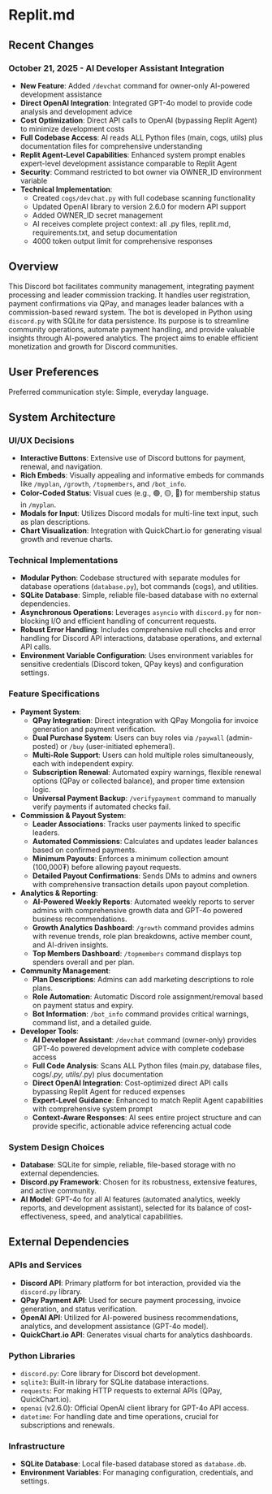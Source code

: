 # Replit.md

## Recent Changes

### October 21, 2025 - AI Developer Assistant Integration
- **New Feature**: Added `/devchat` command for owner-only AI-powered development assistance
- **Direct OpenAI Integration**: Integrated GPT-4o model to provide code analysis and development advice
- **Cost Optimization**: Direct API calls to OpenAI (bypassing Replit Agent) to minimize development costs
- **Full Codebase Access**: AI reads ALL Python files (main, cogs, utils) plus documentation files for comprehensive understanding
- **Replit Agent-Level Capabilities**: Enhanced system prompt enables expert-level development assistance comparable to Replit Agent
- **Security**: Command restricted to bot owner via OWNER_ID environment variable
- **Technical Implementation**: 
  - Created `cogs/devchat.py` with full codebase scanning functionality
  - Updated OpenAI library to version 2.6.0 for modern API support
  - Added OWNER_ID secret management
  - AI receives complete project context: all .py files, replit.md, requirements.txt, and setup documentation
  - 4000 token output limit for comprehensive responses

## Overview

This Discord bot facilitates community management, integrating payment processing and leader commission tracking. It handles user registration, payment confirmations via QPay, and manages leader balances with a commission-based reward system. The bot is developed in Python using `discord.py` with SQLite for data persistence. Its purpose is to streamline community operations, automate payment handling, and provide valuable insights through AI-powered analytics. The project aims to enable efficient monetization and growth for Discord communities.

## User Preferences

Preferred communication style: Simple, everyday language.

## System Architecture

### UI/UX Decisions
- **Interactive Buttons**: Extensive use of Discord buttons for payment, renewal, and navigation.
- **Rich Embeds**: Visually appealing and informative embeds for commands like `/myplan`, `/growth`, `/topmembers`, and `/bot_info`.
- **Color-Coded Status**: Visual cues (e.g., 🟢, 🟡, 🔴) for membership status in `/myplan`.
- **Modals for Input**: Utilizes Discord modals for multi-line text input, such as plan descriptions.
- **Chart Visualization**: Integration with QuickChart.io for generating visual growth and revenue charts.

### Technical Implementations
- **Modular Python**: Codebase structured with separate modules for database operations (`database.py`), bot commands (cogs), and utilities.
- **SQLite Database**: Simple, reliable file-based database with no external dependencies.
- **Asynchronous Operations**: Leverages `asyncio` with `discord.py` for non-blocking I/O and efficient handling of concurrent requests.
- **Robust Error Handling**: Includes comprehensive null checks and error handling for Discord API interactions, database operations, and external API calls.
- **Environment Variable Configuration**: Uses environment variables for sensitive credentials (Discord token, QPay keys) and configuration settings.

### Feature Specifications
- **Payment System**:
    - **QPay Integration**: Direct integration with QPay Mongolia for invoice generation and payment verification.
    - **Dual Purchase System**: Users can buy roles via `/paywall` (admin-posted) or `/buy` (user-initiated ephemeral).
    - **Multi-Role Support**: Users can hold multiple roles simultaneously, each with independent expiry.
    - **Subscription Renewal**: Automated expiry warnings, flexible renewal options (QPay or collected balance), and proper time extension logic.
    - **Universal Payment Backup**: `/verifypayment` command to manually verify payments if automated checks fail.
- **Commission & Payout System**:
    - **Leader Associations**: Tracks user payments linked to specific leaders.
    - **Automated Commissions**: Calculates and updates leader balances based on confirmed payments.
    - **Minimum Payouts**: Enforces a minimum collection amount (100,000₮) before allowing payout requests.
    - **Detailed Payout Confirmations**: Sends DMs to admins and owners with comprehensive transaction details upon payout completion.
- **Analytics & Reporting**:
    - **AI-Powered Weekly Reports**: Automated weekly reports to server admins with comprehensive growth data and GPT-4o powered business recommendations.
    - **Growth Analytics Dashboard**: `/growth` command provides admins with revenue trends, role plan breakdowns, active member count, and AI-driven insights.
    - **Top Members Dashboard**: `/topmembers` command displays top spenders overall and per plan.
- **Community Management**:
    - **Plan Descriptions**: Admins can add marketing descriptions to role plans.
    - **Role Automation**: Automatic Discord role assignment/removal based on payment status and expiry.
    - **Bot Information**: `/bot_info` command provides critical warnings, command list, and a detailed guide.
- **Developer Tools**:
    - **AI Developer Assistant**: `/devchat` command (owner-only) provides GPT-4o powered development advice with complete codebase access
    - **Full Code Analysis**: Scans ALL Python files (main.py, database files, cogs/*.py, utils/*.py) plus documentation
    - **Direct OpenAI Integration**: Cost-optimized direct API calls bypassing Replit Agent for reduced expenses
    - **Expert-Level Guidance**: Enhanced to match Replit Agent capabilities with comprehensive system prompt
    - **Context-Aware Responses**: AI sees entire project structure and can provide specific, actionable advice referencing actual code

### System Design Choices
- **Database**: SQLite for simple, reliable, file-based storage with no external dependencies.
- **Discord.py Framework**: Chosen for its robustness, extensive features, and active community.
- **AI Model**: GPT-4o for all AI features (automated analytics, weekly reports, and development assistant), selected for its balance of cost-effectiveness, speed, and analytical capabilities.

## External Dependencies

### APIs and Services
- **Discord API**: Primary platform for bot interaction, provided via the `discord.py` library.
- **QPay Payment API**: Used for secure payment processing, invoice generation, and status verification.
- **OpenAI API**: Utilized for AI-powered business recommendations, analytics, and development assistance (GPT-4o model).
- **QuickChart.io API**: Generates visual charts for analytics dashboards.

### Python Libraries
- `discord.py`: Core library for Discord bot development.
- `sqlite3`: Built-in library for SQLite database interactions.
- `requests`: For making HTTP requests to external APIs (QPay, QuickChart.io).
- `openai` (v2.6.0): Official OpenAI client library for GPT-4o API access.
- `datetime`: For handling date and time operations, crucial for subscriptions and renewals.

### Infrastructure
- **SQLite Database**: Local file-based database stored as `database.db`.
- **Environment Variables**: For managing configuration, credentials, and settings.